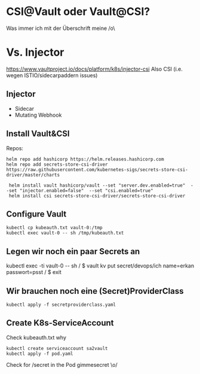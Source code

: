 # CSI@Vault oder Vault@CSI? 

Was immer ich mit der Überschrift meine /o\

# Vs. Injector 
https://www.vaultproject.io/docs/platform/k8s/injector-csi
Also CSI (i.e. wegen ISTIO/sidecarpaddern issues)

## Injector

* Sidecar
* Mutating Webhook

## Install Vault&CSI

Repos:

~~~
helm repo add hashicorp https://helm.releases.hashicorp.com
helm repo add secrets-store-csi-driver https://raw.githubusercontent.com/kubernetes-sigs/secrets-store-csi-driver/master/charts
~~~



~~~
 helm install vault hashicorp/vault --set "server.dev.enabled=true"  --set "injector.enabled=false"  --set "csi.enabled=true"
 helm install csi secrets-store-csi-driver/secrets-store-csi-driver
~~~

## Configure Vault

~~~
kubectl cp kubeauth.txt vault-0:/tmp
kubectl exec vault-0 -- sh /tmp/kubeauth.txt
~~~

## Legen wir noch ein paar Secrets an

kubectl exec -ti vault-0 -- sh 
/ $ vault kv put secret/devops/ich name=erkan  passwort=psst
/ $ exit

## Wir brauchen noch eine (Secret)ProviderClass

~~~
kubectl apply -f secretproviderclass.yaml
~~~

## Create K8s-ServiceAccount

Check kubeauth.txt why

~~~
kubectl create serviceaccount sa2vault
kubectl apply -f pod.yaml
~~~

Check for /secret in the Pod gimmesecret \o/







